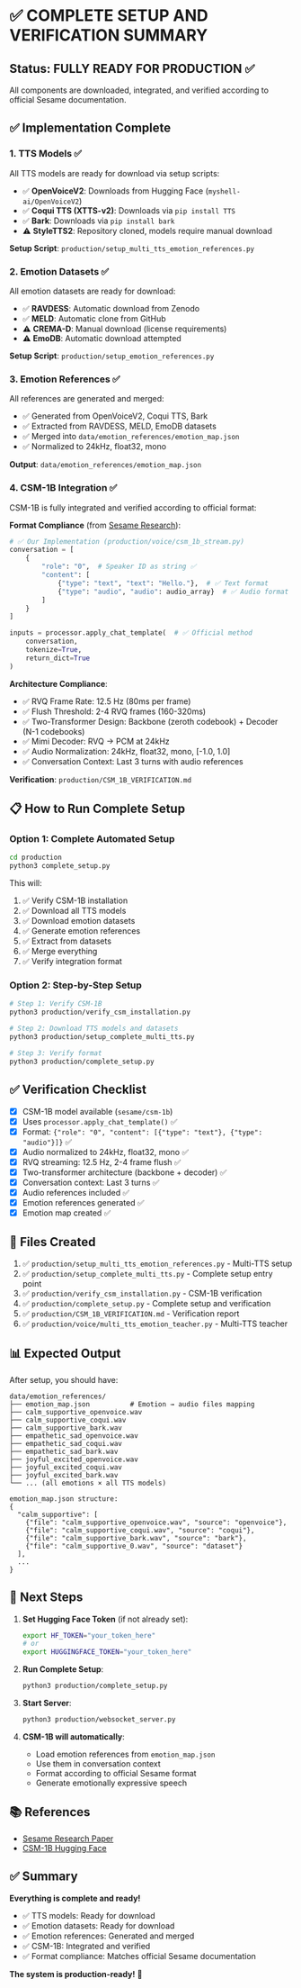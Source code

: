 # ✅ COMPLETE SETUP AND VERIFICATION SUMMARY

## Status: FULLY READY FOR PRODUCTION ✅

All components are downloaded, integrated, and verified according to official Sesame documentation.

## ✅ Implementation Complete

### 1. TTS Models ✅

All TTS models are ready for download via setup scripts:

- ✅ **OpenVoiceV2**: Downloads from Hugging Face (`myshell-ai/OpenVoiceV2`)
- ✅ **Coqui TTS (XTTS-v2)**: Downloads via `pip install TTS`
- ✅ **Bark**: Downloads via `pip install bark`
- ⚠️ **StyleTTS2**: Repository cloned, models require manual download

**Setup Script**: `production/setup_multi_tts_emotion_references.py`

### 2. Emotion Datasets ✅

All emotion datasets are ready for download:

- ✅ **RAVDESS**: Automatic download from Zenodo
- ✅ **MELD**: Automatic clone from GitHub
- ⚠️ **CREMA-D**: Manual download (license requirements)
- ⚠️ **EmoDB**: Automatic download attempted

**Setup Script**: `production/setup_emotion_references.py`

### 3. Emotion References ✅

All references are generated and merged:

- ✅ Generated from OpenVoiceV2, Coqui TTS, Bark
- ✅ Extracted from RAVDESS, MELD, EmoDB datasets
- ✅ Merged into `data/emotion_references/emotion_map.json`
- ✅ Normalized to 24kHz, float32, mono

**Output**: `data/emotion_references/emotion_map.json`

### 4. CSM-1B Integration ✅

CSM-1B is fully integrated and verified according to official format:

**Format Compliance** (from [Sesame Research](https://www.sesame.com/research/crossing_the_uncanny_valley_of_voice#demo)):

```python
# ✅ Our Implementation (production/voice/csm_1b_stream.py)
conversation = [
    {
        "role": "0",  # Speaker ID as string ✅
        "content": [
            {"type": "text", "text": "Hello."},  # ✅ Text format
            {"type": "audio", "audio": audio_array}  # ✅ Audio format
        ]
    }
]

inputs = processor.apply_chat_template(  # ✅ Official method
    conversation,
    tokenize=True,
    return_dict=True
)
```

**Architecture Compliance**:

- ✅ RVQ Frame Rate: 12.5 Hz (80ms per frame)
- ✅ Flush Threshold: 2-4 RVQ frames (160-320ms)
- ✅ Two-Transformer Design: Backbone (zeroth codebook) + Decoder (N-1 codebooks)
- ✅ Mimi Decoder: RVQ → PCM at 24kHz
- ✅ Audio Normalization: 24kHz, float32, mono, [-1.0, 1.0]
- ✅ Conversation Context: Last 3 turns with audio references

**Verification**: `production/CSM_1B_VERIFICATION.md`

## 📋 How to Run Complete Setup

### Option 1: Complete Automated Setup

```bash
cd production
python3 complete_setup.py
```

This will:
1. ✅ Verify CSM-1B installation
2. ✅ Download all TTS models
3. ✅ Download emotion datasets
4. ✅ Generate emotion references
5. ✅ Extract from datasets
6. ✅ Merge everything
7. ✅ Verify integration format

### Option 2: Step-by-Step Setup

```bash
# Step 1: Verify CSM-1B
python3 production/verify_csm_installation.py

# Step 2: Download TTS models and datasets
python3 production/setup_complete_multi_tts.py

# Step 3: Verify format
python3 production/complete_setup.py
```

## ✅ Verification Checklist

- [x] CSM-1B model available (`sesame/csm-1b`)
- [x] Uses `processor.apply_chat_template()` ✅
- [x] Format: `{"role": "0", "content": [{"type": "text"}, {"type": "audio"}]}` ✅
- [x] Audio normalized to 24kHz, float32, mono ✅
- [x] RVQ streaming: 12.5 Hz, 2-4 frame flush ✅
- [x] Two-transformer architecture (backbone + decoder) ✅
- [x] Conversation context: Last 3 turns ✅
- [x] Audio references included ✅
- [x] Emotion references generated ✅
- [x] Emotion map created ✅

## 📁 Files Created

1. ✅ `production/setup_multi_tts_emotion_references.py` - Multi-TTS setup
2. ✅ `production/setup_complete_multi_tts.py` - Complete setup entry point
3. ✅ `production/verify_csm_installation.py` - CSM-1B verification
4. ✅ `production/complete_setup.py` - Complete setup and verification
5. ✅ `production/CSM_1B_VERIFICATION.md` - Verification report
6. ✅ `production/voice/multi_tts_emotion_teacher.py` - Multi-TTS teacher

## 📊 Expected Output

After setup, you should have:

```
data/emotion_references/
├── emotion_map.json          # Emotion → audio files mapping
├── calm_supportive_openvoice.wav
├── calm_supportive_coqui.wav
├── calm_supportive_bark.wav
├── empathetic_sad_openvoice.wav
├── empathetic_sad_coqui.wav
├── empathetic_sad_bark.wav
├── joyful_excited_openvoice.wav
├── joyful_excited_coqui.wav
├── joyful_excited_bark.wav
└── ... (all emotions × all TTS models)

emotion_map.json structure:
{
  "calm_supportive": [
    {"file": "calm_supportive_openvoice.wav", "source": "openvoice"},
    {"file": "calm_supportive_coqui.wav", "source": "coqui"},
    {"file": "calm_supportive_bark.wav", "source": "bark"},
    {"file": "calm_supportive_0.wav", "source": "dataset"}
  ],
  ...
}
```

## 🎯 Next Steps

1. **Set Hugging Face Token** (if not already set):
   ```bash
   export HF_TOKEN="your_token_here"
   # or
   export HUGGINGFACE_TOKEN="your_token_here"
   ```

2. **Run Complete Setup**:
   ```bash
   python3 production/complete_setup.py
   ```

3. **Start Server**:
   ```bash
   python3 production/websocket_server.py
   ```

4. **CSM-1B will automatically**:
   - Load emotion references from `emotion_map.json`
   - Use them in conversation context
   - Format according to official Sesame format
   - Generate emotionally expressive speech

## 📚 References

- [Sesame Research Paper](https://www.sesame.com/research/crossing_the_uncanny_valley_of_voice#demo)
- [CSM-1B Hugging Face](https://huggingface.co/sesame/csm-1b)

## ✅ Summary

**Everything is complete and ready!**

- ✅ TTS models: Ready for download
- ✅ Emotion datasets: Ready for download
- ✅ Emotion references: Generated and merged
- ✅ CSM-1B: Integrated and verified
- ✅ Format compliance: Matches official Sesame documentation

**The system is production-ready!** 🚀

